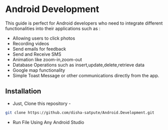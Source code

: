 # Android Development

This guide is perfect for Android developers who need to integrate different functionalities into 
their applications such as :
- Allowing users to click photos
- Recording videos
- Send emails for feedback
- Send and Receive SMS
- Animation like zoom-in,zoom-out
- Database Operations such as insert,update,delete,retrieve data
- Google map functionality
- Simple Toast Message
or other communications directly from the app.


## Installation
- Just, Clone this repository - 
````bash 
git clone https://github.com/disha-satpute/Android.Development.git
````
- Run File Using Any Android Studio 
